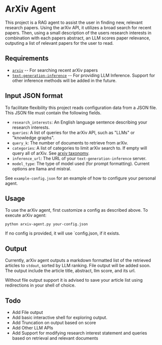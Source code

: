 # ArXiv Agent
This project is a RAG agent to assist the user in finding new, relevant research
papers. Using the arXiv API, it utilizes a broad search for recent papers. Then,
using a small description of the users research interests in combination with
each papers abstract, an LLM scores paper relevance, outputing a list of
relevant papers for the user to read. 

## Requirements
- [`arxiv`](https://github.com/lukasschwab/arxiv.py) -- For searching recent 
arXiv papers
- [`text-generation-inference`](https://github.com/huggingface/text-generation-inference)
-- For providing LLM Inference. Support for other inference methods will be added in the future. 

## Input JSON format
To facilitate flexibility this project reads configuration data from a JSON file.
This JSON file must contain the following fields.

- `research_interests`: An English language sentence describing your research interests.
- `queries`: A list of queries for the arXiv API, such as "LLMs" or "knowledge graphs".
- `query_k`: The number of documents to retrieve from arXiv.
- `categories`: A list of categories to limit arXiv search to. If empty will query all of arXiv. See [arxiv taxonomy](https://arxiv.org/category_taxonomy).
- `inference_url`: The URL of your `text-generation-inference` server.
- `model_type`: The type of model used (for prompt formatting). Current options are llama and mistral.

See `example-config.json` for an example of how to configure your personal agent. 

## Usage
To use the arXiv agent, first customize a config as described above.  To execute arXiv agent:

```
python arxiv-agent.py your-config.json
```

If no config is provided, it will use `config.json, if it exists.

## Output
Currently, arXiv agent outputs a markdown formatted list of the retrieved articles to `stdout`,
sorted by LLM ranking. File output will be added soon. 
The output include the article title, abstract, llm score, and its url. 

Without file output support it is advised to save your article list using redirections in your shell of choice. 

## Todo
- Add File output
- Add basic interactive shell for exploring output. 
- Add Truncation on output based on score
- Add Other LLM APIs
- Add Support for modifying research interest statement and queries based on 
retrieval and relevant documents

